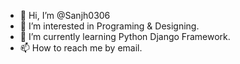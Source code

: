 - 👋 Hi, I’m @Sanjh0306
- 👀 I’m interested in Programing & Designing.
- 🌱 I’m currently learning Python Django Framework.
- 📫 How to reach me by email.

<!---
Sanjh0306/Sanjh0306 is a ✨ special ✨ repository because its `README.md` (this file) appears on your GitHub profile.
You can click the Preview link to take a look at your changes.
--->
